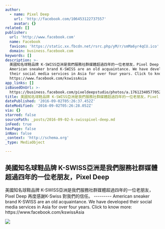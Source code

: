 ```yaml
---
author:
  - name: Pixel Deep
    url: 'http://facebook.com/106453122737557'
    avatar: {}
related: []
publisher:
  url: 'http://www.facebook.com'
  name: Facebook
  favicon: 'https://static.xx.fbcdn.net/rsrc.php/yM/r/smMa6yr4qCU.ico'
  domain: business.facebook.com
keywords: []
description: >-
  美國知名球鞋品牌 K-SWISS亞洲是我們服務社群媒體超過四年的一位老朋友，Pixel Deep 再度感謝K-Swiss 對我們的信任。 ---------
  American sneaker brand K-SWISS are an old acquaintance. We have developed
  their social media services in Asia for over four years. Click to know more:
  https://www.facebook.com/kswissAsia
app_links: []
isBasedOnUrl: >-
  https://business.facebook.com/pixeldeepstudio/photos/a.176123405770528.42056.106453122737557/803137506402445/?type=3&theater
title: 美國知名球鞋品牌 K-SWISS亞洲是我們服務社群媒體超過四年的一位老朋友，Pixel Deep
datePublished: '2016-09-02T05:26:37.452Z'
dateModified: '2016-09-02T05:26:28.052Z'
via: {}
starred: false
sourcePath: _posts/2016-09-02-k-swisspixel-deep.md
inFeed: true
hasPage: false
inNav: false
_context: 'http://schema.org'
_type: MediaObject

---
```

<article style=""><h1>美國知名球鞋品牌 K-SWISS亞洲是我們服務社群媒體超過四年的一位老朋友，Pixel Deep</h1><p>美國知名球鞋品牌 K-SWISS亞洲是我們服務社群媒體超過四年的一位老朋友，Pixel Deep 再度感謝K-Swiss 對我們的信任。 --------- American sneaker brand K-SWISS are an old acquaintance. We have developed their social media services in Asia for over four years. Click to know more: https://www.facebook.com/kswissAsia</p><img src="https://scontent.xx.fbcdn.net/v/t1.0-9/p720x720/10356772_803137506402445_7944171100385579810_n.jpg?oh=e4bcbd5ab099ca9a47d63a53425eaf42&amp;oe=584EE6D8" /></article>